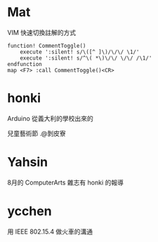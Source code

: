 


# Mat


VIM 快速切換註解的方式

```
function! CommentToggle()
    execute ':silent! s/\([^ ]\)/\/\/ \1/'
    execute ':silent! s/^\( *\)\/\/ \/\/ /\1/'
endfunction
map <F7> :call CommentToggle()<CR>
```

# honki


Arduino 從義大利的學校出來的

兒童藝術節 .@剝皮寮

# Yahsin

8月的 ComputerArts 雜志有 honki 的報導

# ycchen


用 IEEE 802.15.4 做火車的溝通